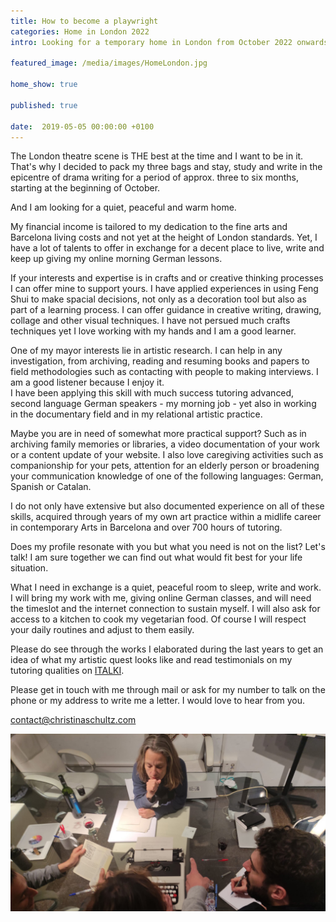 ```yaml
---
title: How to become a playwright
categories: Home in London 2022 
intro: Looking for a temporary home in London from October 2022 onwards. 

featured_image: /media/images/HomeLondon.jpg

home_show: true

published: true

date:  2019-05-05 00:00:00 +0100
---
```


The London theatre scene is THE best at the time and I want to be in it. That's why I decided to pack my three bags and stay, study and write in the epicentre of drama writing for a period of approx. three to six months, starting at the beginning of October.

And I am looking for a quiet, peaceful and warm home.

My financial income is tailored to my dedication to the fine arts and Barcelona living costs and not yet at the height of London standards.
Yet, I have a lot of talents to offer in exchange for a decent place to live, write and keep up giving my online morning German lessons.

If your interests and expertise is in crafts and or creative thinking processes I can offer mine to support yours. I have applied experiences in using Feng Shui to make spacial decisions, not only as a decoration tool but also as part of a learning process. I can offer guidance in creative writing, drawing, collage and other visual techniques. I have not persued much crafts techniques yet I love working with my hands and I am a good learner.

One of my mayor interests lie in artistic research. I can help in any investigation, from archiving, reading and resuming books and papers to field methodologies such as contacting with people to making interviews. I am a good listener because I enjoy it.  
I have been applying this skill with much success tutoring advanced, second language German speakers - my morning job - yet also in working in the documentary field and in my relational artistic practice.

Maybe you are in need of somewhat more practical support? Such as in archiving family memories or libraries, a video documentation of your work or a content update of your website. I also love caregiving activities such as companionship for your pets, attention for an elderly person or broadening your communication knowledge of one of the following languages: German, Spanish or Catalan.

I do not only have extensive but also documented experience on all of these skills, acquired through years of my own art practice within a midlife career in contemporary Arts in Barcelona and over 700 hours of tutoring. 

Does my profile resonate with you but what you need is not on the list?
Let's talk!
I am sure together we can find out what would fit best for your life situation.

What I need in exchange is a quiet, peaceful room to sleep, write and work. I will bring my work with me, giving online German classes, and will need the timeslot and the internet connection to sustain myself. I will also ask for access to a kitchen to cook my vegetarian food. Of course I will respect your daily routines and adjust to them easily.

Please do see through the works I elaborated during the last years to get an idea of what my artistic quest looks like and read testimonials on my tutoring qualities on [ITALKI](http://www.italki.com/teacher/7545276/german). 

Please get in touch with me through mail or ask for my number to talk on the phone or my address to write me a letter.
I would love to hear from you.

contact@christinaschultz.com

![image](/media/images/HomeLondon2.jpg)